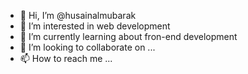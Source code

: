 - 👋 Hi, I’m @husainalmubarak
- 👀 I’m interested in web development
- 🌱 I’m currently learning about fron-end development
- 💞️ I’m looking to collaborate on ...
- 📫 How to reach me ...

<!---
husainalmubarak/husainalmubarak is a ✨ special ✨ repository because its `README.md` (this file) appears on your GitHub profile.
You can click the Preview link to take a look at your changes.
--->
